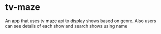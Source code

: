 # tv-maze
An app that uses tv maze api to display shows based on genre. Also users can see details of each show and search shows using name
